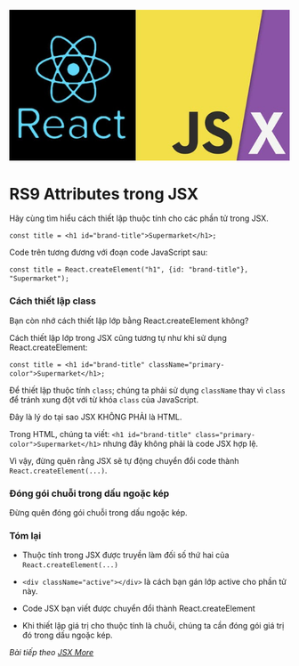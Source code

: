 ![Create-HTML-1](images/jsx.jpg) 

# RS9 Attributes trong JSX

Hãy cùng tìm hiểu cách thiết lập thuộc tính cho các phần tử trong JSX.

```
const title = <h1 id="brand-title">Supermarket</h1>;
```

Code trên tương đương với đoạn code JavaScript sau:

```
const title = React.createElement("h1", {id: "brand-title"}, "Supermarket");
```

### Cách thiết lập class

Bạn còn nhớ cách thiết lập lớp bằng React.createElement không?

Cách thiết lập lớp trong JSX cũng tương tự như khi sử dụng React.createElement:

```
const title = <h1 id="brand-title" className="primary-color">Supermarket</h1>;
```

Để thiết lập thuộc tính `class`; chúng ta phải sử dụng `className` thay vì `class` để tránh xung đột với từ khóa `class` của JavaScript.

Đây là lý do tại sao JSX KHÔNG PHẢI là HTML.

Trong HTML, chúng ta viết: `<h1 id="brand-title" class="primary-color">Supermarket</h1>` nhưng đây không phải là code JSX hợp lệ.

Vì vậy, đừng quên rằng JSX sẽ tự động chuyển đổi code thành `React.createElement(...)`.

### Đóng gói chuỗi trong dấu ngoặc kép

Đừng quên đóng gói chuỗi trong dấu ngoặc kép.

### Tóm lại

- Thuộc tính trong JSX được truyền làm đối số thứ hai của `React.createElement(...)`

- `<div className="active"></div>` là cách bạn gán lớp active cho phần tử này.

- Code JSX bạn viết được chuyển đổi thành React.createElement

- Khi thiết lập giá trị cho thuộc tính là chuỗi, chúng ta cần đóng gói giá trị đó trong dấu ngoặc kép.

*Bài tiếp theo [JSX More](/lesson/session/session_10_jsx_more.md)*
